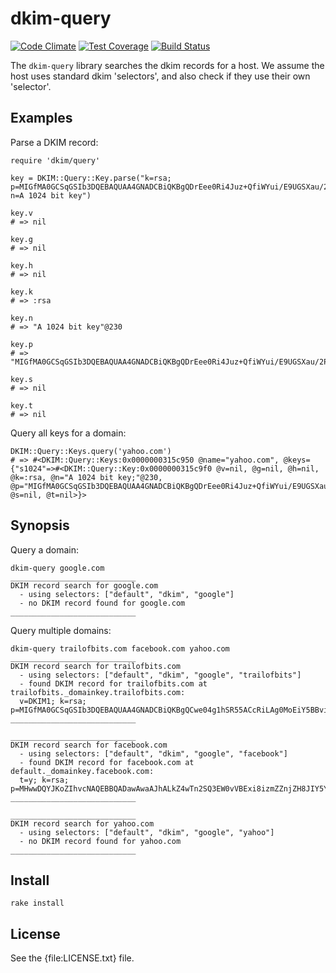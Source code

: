 # dkim-query

[![Code Climate](https://codeclimate.com/github/trailofbits/dkim-query/badges/gpa.svg)](https://codeclimate.com/github/trailofbits/dkim-query)
[![Test Coverage](https://codeclimate.com/github/trailofbits/dkim-query/badges/coverage.svg)](https://codeclimate.com/github/trailofbits/dkim-query)
[![Build Status](https://travis-ci.org/trailofbits/dkim-query.svg)](https://travis-ci.org/trailofbits/dkim-query)

The `dkim-query` library searches the dkim records for a host. We assume the host uses standard dkim 'selectors', and also check if they use their own 'selector'.

## Examples

Parse a DKIM record:

    require 'dkim/query'

    key = DKIM::Query::Key.parse("k=rsa;  p=MIGfMA0GCSqGSIb3DQEBAQUAA4GNADCBiQKBgQDrEee0Ri4Juz+QfiWYui/E9UGSXau/2P8LjnTD8V4Unn+2FAZVGE3kL23bzeoULYv4PeleB3gfmJiDJOKU3Ns5L4KJAUUHjFwDebt0NP+sBK0VKeTATL2Yr/S3bT/xhy+1xtj4RkdV7fVxTn56Lb4udUnwuxK4V5b5PdOKj/+XcwIDAQAB; n=A 1024 bit key")
    
    key.v
    # => nil

    key.g
    # => nil

    key.h
    # => nil

    key.k
    # => :rsa

    key.n
    # => "A 1024 bit key"@230

    key.p
    # => "MIGfMA0GCSqGSIb3DQEBAQUAA4GNADCBiQKBgQDrEee0Ri4Juz+QfiWYui/E9UGSXau/2P8LjnTD8V4Unn+2FAZVGE3kL23bzeoULYv4PeleB3gfmJiDJOKU3Ns5L4KJAUUHjFwDebt0NP+sBK0VKeTATL2Yr/S3bT/xhy+1xtj4RkdV7fVxTn56Lb4udUnwuxK4V5b5PdOKj/+XcwIDAQAB"@10

    key.s
    # => nil

    key.t
    # => nil

Query all keys for a domain:

    DKIM::Query::Keys.query('yahoo.com')
    # => #<DKIM::Query::Keys:0x0000000315c950 @name="yahoo.com", @keys={"s1024"=>#<DKIM::Query::Key:0x0000000315c9f0 @v=nil, @g=nil, @h=nil, @k=:rsa, @n="A 1024 bit key;"@230, @p="MIGfMA0GCSqGSIb3DQEBAQUAA4GNADCBiQKBgQDrEee0Ri4Juz+QfiWYui/E9UGSXau/2P8LjnTD8V4Unn+2FAZVGE3kL23bzeoULYv4PeleB3gfmJiDJOKU3Ns5L4KJAUUHjFwDebt0NP+sBK0VKeTATL2Yr/S3bT/xhy+1xtj4RkdV7fVxTn56Lb4udUnwuxK4V5b5PdOKj/+XcwIDAQAB"@10, @s=nil, @t=nil>}>

## Synopsis

Query a domain:

    dkim-query google.com
    ____________________________
    DKIM record search for google.com
      - using selectors: ["default", "dkim", "google"]
      - no DKIM record found for google.com
    ____________________________


Query multiple domains:

    dkim-query trailofbits.com facebook.com yahoo.com
    ____________________________
    DKIM record search for trailofbits.com
      - using selectors: ["default", "dkim", "google", "trailofbits"]
      - found DKIM record for trailofbits.com at trailofbits._domainkey.trailofbits.com:
      v=DKIM1; k=rsa; p=MIGfMA0GCSqGSIb3DQEBAQUAA4GNADCBiQKBgQCwe04g1hSR55ACcRiLAg0MoEiY5BBviJHJHq/d9r6o+F50fa1TrNNulwKXaST+WCEcW6D2KZ+dt9JvgB9ApIEAFCzHRXhawga0GsfDkOllvpXgT95IPcnYrSkM+rJSbaqHh+YI5sV9sKnvzZDVmB7l5gU3yD74aDmjs9wSg8RC5wIDAQAB
    ____________________________
    
    ____________________________
    DKIM record search for facebook.com
      - using selectors: ["default", "dkim", "google", "facebook"]
      - found DKIM record for facebook.com at default._domainkey.facebook.com:
      t=y; k=rsa; p=MHwwDQYJKoZIhvcNAQEBBQADawAwaAJhALkZ4wTn2SQ3EW0vVBExi8izmZZnjZH8JIY5Y964jzDORZku43o6ooFq6HLMjBxmcDYOrJFRdcsKDWtI0Be/uLfc/rClXuyEbcENXfadg77HHv35BI85RNy4TKeai3hxoQIDAQAB;
    ____________________________
    
    ____________________________
    DKIM record search for yahoo.com
      - using selectors: ["default", "dkim", "google", "yahoo"]
      - no DKIM record found for yahoo.com
    ____________________________

## Install

    rake install

## License

See the {file:LICENSE.txt} file.
